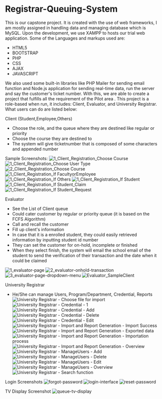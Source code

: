 # Registrar-Queuing-System

This is our capstone project. It is created with the use of web frameworks, I am mostly assigned in handling data and managing database which is MySQL.
Upon the development, we use XAMPP to hosts our trial web application. Some of the Languages and markups used are:

- HTML5
- BOOTSTRAP
- PHP
- CSS
- AJAX
- JAVASCRIPT

We also used some built-in libraries like PHP Mailer for sending email function and Node.js application for sending real-time data, run the server and say the
customer's ticket number. With this, we are able to create a project that fulfills all the requirement of the Pilot area . This project is a role-based when run, it includes: 
Client, Evaluator, and University Registrar. What users can do are listed below:

Client (Student,Employee,Others)
- Choose the role, and the queue where they are destined like regular or priority
- Choose the course they are destined to
- The system will give ticketnumber that is composed of some characters and appended number

Sample Screenshots:
![1_Client_Registration_Choose Course](https://github.com/cappat-cmyk/Registrar-Queuing-System/assets/76167342/d859e40a-dd1a-4331-a631-39f9adeb11c9)
![1_Client_Registration_Choose User Type](https://github.com/cappat-cmyk/Registrar-Queuing-System/assets/76167342/63d5ec95-f0cb-4442-b08f-a02d37a008c1)
![2_Client_Registration_Choose Course](https://github.com/cappat-cmyk/Registrar-Queuing-System/assets/76167342/3f1fdc3e-ac7c-48e0-9ead-8f236087c0d4)
![1_Client_Registration_If FacultyorEmployee](https://github.com/cappat-cmyk/Registrar-Queuing-System/assets/76167342/c6575fe0-f71a-4afa-9429-91437b064b3e)
![1_Client_Registration_If Others](https://github.com/cappat-cmyk/Registrar-Queuing-System/assets/76167342/720b8c8f-3912-4340-ab8c-82f5b831f963)
![1_Client_Registration_If Student](https://github.com/cappat-cmyk/Registrar-Queuing-System/assets/76167342/3c0a9134-dd56-4ffe-bfda-8a14738976ae)
![1_Client_Registration_If Student_Claim](https://github.com/cappat-cmyk/Registrar-Queuing-System/assets/76167342/07488f2b-1feb-4e71-9d25-f5f0a7aa3e79)
![1_Client_Registration_If Student_Request](https://github.com/cappat-cmyk/Registrar-Queuing-System/assets/76167342/8329a5d9-c58b-4f53-8993-fa1b2e6983f5)


Evaluator
- See the List of Client queue
- Could cater customer by regular or priority queue (it is based on the FCFS Algorithm)
- Call and recall the customer
- Fill up client's information
- In case that it is a enrolled student, they could easily retrieved information by inputting student id number
- They can set the customer for on-hold, incomplete or finished
- When they select finish, the system will email the school email of the student to send the verification of their transaction and the date when it could be claimed

![1_evaluator-page](https://github.com/cappat-cmyk/Registrar-Queuing-System/assets/76167342/4d61f72e-d0d1-4b29-ae79-3d68ca30b408)
![2_evaluator-onhold-transaction](https://github.com/cappat-cmyk/Registrar-Queuing-System/assets/76167342/5c8a9440-573c-4635-84a3-5efde4d21520)
![3_evaluator-page-dropdown-menu](https://github.com/cappat-cmyk/Registrar-Queuing-System/assets/76167342/17da32d5-4b9c-498c-ae2f-96049048bf5d)
![Evaluator_SampleClient](https://github.com/cappat-cmyk/Registrar-Queuing-System/assets/76167342/e089f7b7-0240-490b-9bce-31f2f19ef785)


University Registrar
- He/She can manage Users, Program/Department, Credential, Reports
![University Registrar - Choose file for import](https://github.com/cappat-cmyk/Registrar-Queuing-System/assets/76167342/b282cfe5-052b-4008-bb5d-2d7c08f93d72)
![University Registrar - Credential - 1](https://github.com/cappat-cmyk/Registrar-Queuing-System/assets/76167342/e54e91b8-af25-4f18-9085-21a06f9a90e5)
![University Registrar - Credential - Add](https://github.com/cappat-cmyk/Registrar-Queuing-System/assets/76167342/5ee54a6a-e400-4cbc-b648-a34497e5816c)
![University Registrar - Credential - Delete](https://github.com/cappat-cmyk/Registrar-Queuing-System/assets/76167342/07e9fbd3-df26-4388-95c1-1d66e14bcc5a)
![University Registrar - Credential - Edit](https://github.com/cappat-cmyk/Registrar-Queuing-System/assets/76167342/b5972425-8ea2-4e21-9137-0eb5bb2e37f5)
![University Registrar - Import and Report Generation  - Import Success](https://github.com/cappat-cmyk/Registrar-Queuing-System/assets/76167342/45aafb8b-9254-42ba-a696-649d78b082c8)
![University Registrar - Import and Report Generation - Exported data](https://github.com/cappat-cmyk/Registrar-Queuing-System/assets/76167342/64899d56-743e-46cf-9244-0f995e0d96df)
![University Registrar - Import and Report Generation - Importation process](https://github.com/cappat-cmyk/Registrar-Queuing-System/assets/76167342/dbe56d9d-c7c3-485a-b786-9d2f84d92aa3)
![University Registrar - Import and Report Generation - Overview](https://github.com/cappat-cmyk/Registrar-Queuing-System/assets/76167342/3c7f850d-e9a5-4f11-a037-39ac0e8431ac)
![University Registrar - ManageUsers - Add](https://github.com/cappat-cmyk/Registrar-Queuing-System/assets/76167342/4300b82d-fc12-4bca-aebd-358694884a30)
![University Registrar - ManageUsers - Delete](https://github.com/cappat-cmyk/Registrar-Queuing-System/assets/76167342/a4c16025-87d1-4218-898a-0a1082baeb77)
![University Registrar - ManageUsers - Edit](https://github.com/cappat-cmyk/Registrar-Queuing-System/assets/76167342/cff45188-2c65-4b0f-921f-eed3e082d39c)
![University Registrar - ManageUsers - Overview](https://github.com/cappat-cmyk/Registrar-Queuing-System/assets/76167342/062ff8e4-4aa7-4a8c-8177-2d9113efcb96)
![University Registrar - Search function](https://github.com/cappat-cmyk/Registrar-Queuing-System/assets/76167342/bf5d9f2d-bf1d-4a37-b946-7b948ba3561e)

Login Screenshots
![forgot-password](https://github.com/cappat-cmyk/Registrar-Queuing-System/assets/76167342/b6008a0c-a2ad-4378-a2e8-1914254293d5)
![login-interface](https://github.com/cappat-cmyk/Registrar-Queuing-System/assets/76167342/d6f8a939-cddb-4ca3-8c24-79f8d28bd897)
![reset-password](https://github.com/cappat-cmyk/Registrar-Queuing-System/assets/76167342/0835fd78-f410-49b6-9949-22a5451fa90c)

TV Display Screenshot
![queue-tv-display](https://github.com/cappat-cmyk/Registrar-Queuing-System/assets/76167342/15851649-4a4c-49ca-a29c-788cb179520f)



